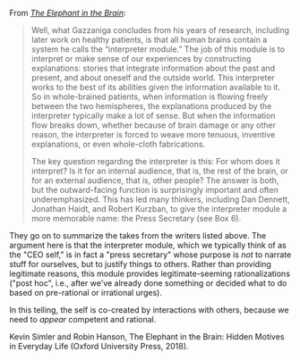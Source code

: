 From [_The Elephant in the Brain_](https://amzn.to/3al1X4p):

> Well, what Gazzaniga concludes from his years of research, including later work on healthy patients, is that all human brains contain a system he calls the “interpreter module.” The job of this module is to interpret or make sense of our experiences by constructing explanations: stories that integrate information about the past and present, and about oneself and the outside world. This interpreter works to the best of its abilities given the information available to it. So in whole-brained patients, when information is flowing freely between the two hemispheres, the explanations produced by the interpreter typically make a lot of sense. But when the information flow breaks down, whether because of brain damage or any other reason, the interpreter is forced to weave more tenuous, inventive explanations, or even whole-cloth fabrications.
> 
> The key question regarding the interpreter is this: For whom does it interpret? Is it for an internal audience, that is, the rest of the brain, or for an external audience, that is, other people? The answer is both, but the outward-facing function is surprisingly important and often underemphasized. This has led many thinkers, including Dan Dennett, Jonathan Haidt, and Robert Kurzban, to give the interpreter module a more memorable name: the Press Secretary (see Box 6).

They go on to summarize the takes from the writers listed above.
The argument here is that the interpreter module, which we typically think of as the "CEO self," is in fact a "press secretary" whose purpose is _not_ to narrate stuff for ourselves, but to justify things to others.
Rather than providing legitimate reasons, this module provides legitimate-seeming rationalizations ("post hoc", i.e., after we've already done something or decided what to do based on pre-rational or irrational urges).

In this telling, the self is co-created by interactions with others, because we need to _appear_ competent and rational.

Kevin Simler and Robin Hanson, The Elephant in the Brain: Hidden Motives in Everyday Life (Oxford University Press, 2018).
